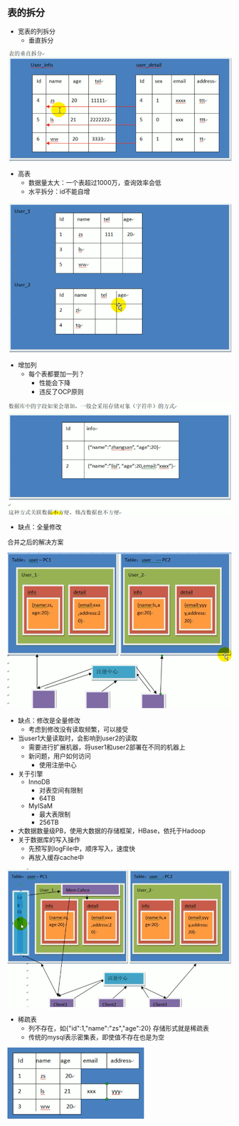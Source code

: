 ## 表的拆分

- 宽表的列拆分
  - 垂直拆分

<img src="img/4.png" alt="1" style="zoom: 67%;" /> 

- 高表
  - 数据量太大：一个表超过1000万，查询效率会低
  - 水平拆分：id不能自增

<img src="img/5.png" alt="1569134759669" style="zoom: 67%;" /> 

- 增加列
  - 每个表都要加一列？
    - 性能会下降
    - 违反了OCP原则

<img src="img/6.png" style="zoom: 67%;" /> 

- 缺点：全量修改

合并之后的解决方案

<img src="img/7.png" style="zoom:80%;" /> 



- 缺点：修改是全量修改
  - 考虑到修改没有读取频繁，可以接受
- 当user1大量读取时，会影响到user2的读取
  - 需要进行扩展机器，将user1和user2部署在不同的机器上
  - 新问题，用户如何访问
    - 使用注册中心
- 关于引擎
  - InnoDB
    - 对表空间有限制
    - 64TB
  - MyISaM
    - 最大表限制
    - 256TB
- 大数据数量级PB，使用大数据的存储框架，HBase，依托于Hadoop
- 关于数据库的写入操作
  - 先预写到logFile中，顺序写入，速度快
  - 再放入缓存cache中

![](img/1.png) 



- 稀疏表
  - 列不存在，如{"id":1,"name":"zs","age":20} 存储形式就是稀疏表
  - 传统的mysql表示密集表，即使值不存在也是为空

<img src="img/8.png" style="zoom:67%;" /> 

